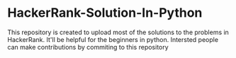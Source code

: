 # HackerRank-Solution-In-Python
This repository is created to upload most of the solutions to the problems in HackerRank. It'll be helpful for the beginners in python. Intersted people can make contributions by commiting to this repository
